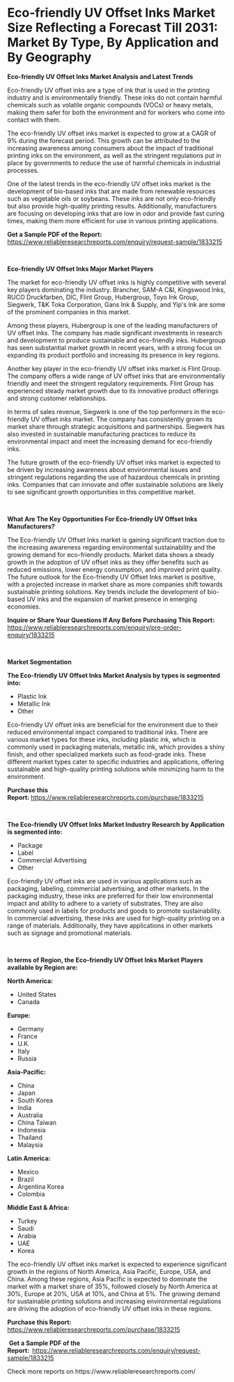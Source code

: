 <p><h1>Eco-friendly UV Offset Inks Market Size Reflecting a Forecast Till 2031: Market By Type, By Application and By Geography</h1></p><p><strong>Eco-friendly UV Offset Inks Market Analysis and Latest Trends</strong></p>
<p><p>Eco-friendly UV offset inks are a type of ink that is used in the printing industry and is environmentally friendly. These inks do not contain harmful chemicals such as volatile organic compounds (VOCs) or heavy metals, making them safer for both the environment and for workers who come into contact with them. </p><p>The eco-friendly UV offset inks market is expected to grow at a CAGR of 9% during the forecast period. This growth can be attributed to the increasing awareness among consumers about the impact of traditional printing inks on the environment, as well as the stringent regulations put in place by governments to reduce the use of harmful chemicals in industrial processes. </p><p>One of the latest trends in the eco-friendly UV offset inks market is the development of bio-based inks that are made from renewable resources such as vegetable oils or soybeans. These inks are not only eco-friendly but also provide high-quality printing results. Additionally, manufacturers are focusing on developing inks that are low in odor and provide fast curing times, making them more efficient for use in various printing applications.</p></p>
<p><strong>Get a Sample PDF of the Report:&nbsp;</strong> <a href="https://www.reliableresearchreports.com/enquiry/request-sample/1833215">https://www.reliableresearchreports.com/enquiry/request-sample/1833215</a></p>
<p>&nbsp;</p>
<p><strong>Eco-friendly UV Offset Inks Major Market Players</strong></p>
<p><p>The market for eco-friendly UV offset inks is highly competitive with several key players dominating the industry. Brancher, SAM-A C&I, Kingswood Inks, RUCO Druckfarben, DIC, Flint Group, Hubergroup, Toyo Ink Group, Siegwerk, T&K Toka Corporation, Gans Ink & Supply, and Yip's Ink are some of the prominent companies in this market.</p><p>Among these players, Hubergroup is one of the leading manufacturers of UV offset inks. The company has made significant investments in research and development to produce sustainable and eco-friendly inks. Hubergroup has seen substantial market growth in recent years, with a strong focus on expanding its product portfolio and increasing its presence in key regions.</p><p>Another key player in the eco-friendly UV offset inks market is Flint Group. The company offers a wide range of UV offset inks that are environmentally friendly and meet the stringent regulatory requirements. Flint Group has experienced steady market growth due to its innovative product offerings and strong customer relationships.</p><p>In terms of sales revenue, Siegwerk is one of the top performers in the eco-friendly UV offset inks market. The company has consistently grown its market share through strategic acquisitions and partnerships. Siegwerk has also invested in sustainable manufacturing practices to reduce its environmental impact and meet the increasing demand for eco-friendly inks.</p><p>The future growth of the eco-friendly UV offset inks market is expected to be driven by increasing awareness about environmental issues and stringent regulations regarding the use of hazardous chemicals in printing inks. Companies that can innovate and offer sustainable solutions are likely to see significant growth opportunities in this competitive market.</p></p>
<p>&nbsp;</p>
<p><strong>What Are The Key Opportunities For Eco-friendly UV Offset Inks Manufacturers?</strong></p>
<p><p>The Eco-friendly UV Offset Inks market is gaining significant traction due to the increasing awareness regarding environmental sustainability and the growing demand for eco-friendly products. Market data shows a steady growth in the adoption of UV offset inks as they offer benefits such as reduced emissions, lower energy consumption, and improved print quality. The future outlook for the Eco-friendly UV Offset Inks market is positive, with a projected increase in market share as more companies shift towards sustainable printing solutions. Key trends include the development of bio-based UV inks and the expansion of market presence in emerging economies.</p></p>
<p><strong>Inquire or Share Your Questions If Any Before Purchasing This Report:</strong> <a href="https://www.reliableresearchreports.com/enquiry/pre-order-enquiry/1833215">https://www.reliableresearchreports.com/enquiry/pre-order-enquiry/1833215</a></p>
<p>&nbsp;</p>
<p><strong>Market Segmentation</strong></p>
<p><strong>The Eco-friendly UV Offset Inks Market Analysis by types is segmented into:</strong></p>
<p><ul><li>Plastic Ink</li><li>Metallic Ink</li><li>Other</li></ul></p>
<p><p>Eco-friendly UV offset inks are beneficial for the environment due to their reduced environmental impact compared to traditional inks. There are various market types for these inks, including plastic ink, which is commonly used in packaging materials, metallic ink, which provides a shiny finish, and other specialized markets such as food-grade inks. These different market types cater to specific industries and applications, offering sustainable and high-quality printing solutions while minimizing harm to the environment.</p></p>
<p><strong>Purchase this Report:&nbsp;</strong><a href="https://www.reliableresearchreports.com/purchase/1833215">https://www.reliableresearchreports.com/purchase/1833215</a></p>
<p>&nbsp;</p>
<p><strong>The Eco-friendly UV Offset Inks Market Industry Research by Application is segmented into:</strong></p>
<p><ul><li>Package</li><li>Label</li><li>Commercial Advertising</li><li>Other</li></ul></p>
<p><p>Eco-friendly UV offset inks are used in various applications such as packaging, labeling, commercial advertising, and other markets. In the packaging industry, these inks are preferred for their low environmental impact and ability to adhere to a variety of substrates. They are also commonly used in labels for products and goods to promote sustainability. In commercial advertising, these inks are used for high-quality printing on a range of materials. Additionally, they have applications in other markets such as signage and promotional materials.</p></p>
<p>&nbsp;</p>
<p><strong>In terms of Region, the Eco-friendly UV Offset Inks Market Players available by Region are:</strong></p>
<p>
    <p> <strong> North America: </strong>
        <ul>
            <li>United States</li>
            <li>Canada</li>
        </ul>
        </p> 
    <p> <strong> Europe: </strong>
        <ul>
            <li>Germany</li>
            <li>France</li>
            <li>U.K.</li>
            <li>Italy</li>
            <li>Russia</li>
        </ul>
        </p> 
    <p> <strong> Asia-Pacific: </strong>
        <ul>
            <li>China</li>
            <li>Japan</li>
            <li>South Korea</li>
            <li>India</li>
            <li>Australia</li>
            <li>China Taiwan</li>
            <li>Indonesia</li>
            <li>Thailand</li>
            <li>Malaysia</li>
        </ul>
        </p> 
    <p> <strong> Latin America: </strong>
        <ul>
            <li>Mexico</li>
            <li>Brazil</li>
            <li>Argentina Korea</li>
            <li>Colombia</li>
        </ul>
        </p> 
    <p> <strong> Middle East & Africa: </strong>
        <ul>
            <li>Turkey</li>
            <li>Saudi</li>
            <li>Arabia</li>
            <li>UAE</li>
            <li>Korea</li>
        </ul>
    </p>
    </p>
<p><p>The eco-friendly UV offset inks market is expected to experience significant growth in the regions of North America, Asia Pacific, Europe, USA, and China. Among these regions, Asia Pacific is expected to dominate the market with a market share of 35%, followed closely by North America at 30%, Europe at 20%, USA at 10%, and China at 5%. The growing demand for sustainable printing solutions and increasing environmental regulations are driving the adoption of eco-friendly UV offset inks in these regions.</p></p>
<p><strong>Purchase this Report: </strong><a href="https://www.reliableresearchreports.com/purchase/1833215">https://www.reliableresearchreports.com/purchase/1833215</a></p>
<p>&nbsp;<strong>Get a Sample PDF of the Report:&nbsp;&nbsp;</strong><a href="https://www.reliableresearchreports.com/enquiry/request-sample/1833215">https://www.reliableresearchreports.com/enquiry/request-sample/1833215</a></p>
<p><strong></strong></p>
<p>Check more reports on https://www.reliableresearchreports.com/</p>